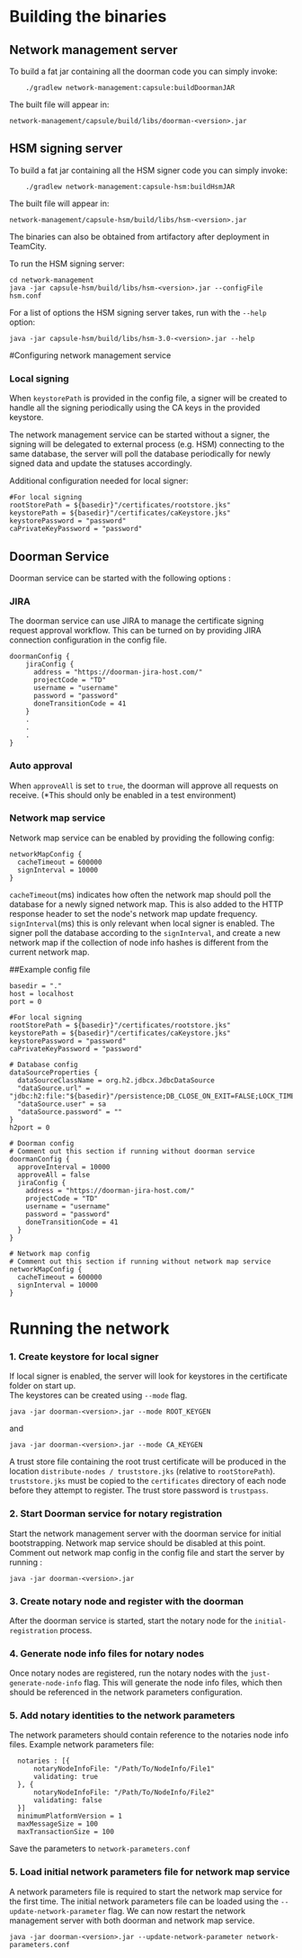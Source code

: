 
# Building the binaries

## Network management server
To build a fat jar containing all the doorman code you can simply invoke:
```
    ./gradlew network-management:capsule:buildDoormanJAR
```

The built file will appear in:
```
network-management/capsule/build/libs/doorman-<version>.jar
```
## HSM signing server
To build a fat jar containing all the HSM signer code you can simply invoke:
```
    ./gradlew network-management:capsule-hsm:buildHsmJAR
```

The built file will appear in:
```
network-management/capsule-hsm/build/libs/hsm-<version>.jar
```

The binaries can also be obtained from artifactory after deployment in TeamCity.

To run the HSM signing server:

```
cd network-management
java -jar capsule-hsm/build/libs/hsm-<version>.jar --configFile hsm.conf
```

For a list of options the HSM signing server takes, run with the `--help` option:
```
java -jar capsule-hsm/build/libs/hsm-3.0-<version>.jar --help
```

#Configuring network management service
### Local signing

   When `keystorePath` is provided in the config file, a signer will be created to handle all the signing periodically using the CA keys in the provided keystore.
   
   The network management service can be started without a signer, the signing will be delegated to external process (e.g. HSM) connecting to the same database, the server will poll the database periodically for newly signed data and update the statuses accordingly.
   
   Additional configuration needed for local signer:
   ```
   #For local signing
   rootStorePath = ${basedir}"/certificates/rootstore.jks"
   keystorePath = ${basedir}"/certificates/caKeystore.jks"
   keystorePassword = "password"
   caPrivateKeyPassword = "password"
   ```

## Doorman Service
Doorman service can be started with the following options :

### JIRA

The doorman service can use JIRA to manage the certificate signing request approval workflow. This can be turned on by providing JIRA connection configuration in the config file.
   ```
   doormanConfig {
       jiraConfig {
         address = "https://doorman-jira-host.com/"
         projectCode = "TD"
         username = "username"
         password = "password"
         doneTransitionCode = 41
       }
       .
       .
       .
   }
   ```
  
### Auto approval 
  When `approveAll` is set to `true`, the doorman will approve all requests on receive. (*This should only be enabled in a test environment)
    
### Network map service
  Network map service can be enabled by providing the following config:
  ```
  networkMapConfig {
    cacheTimeout = 600000
    signInterval = 10000
  }
  ```
  `cacheTimeout`(ms) indicates how often the network map should poll the database for a newly signed network map. This is also added to the HTTP response header to set the node's network map update frequency.  
  `signInterval`(ms) this is only relevant when local signer is enabled. The signer poll the database according to the `signInterval`, and create a new network map if the collection of node info hashes is different from the current network map. 
    
##Example config file
```
basedir = "."
host = localhost
port = 0

#For local signing
rootStorePath = ${basedir}"/certificates/rootstore.jks"
keystorePath = ${basedir}"/certificates/caKeystore.jks"
keystorePassword = "password"
caPrivateKeyPassword = "password"

# Database config
dataSourceProperties {
  dataSourceClassName = org.h2.jdbcx.JdbcDataSource
  "dataSource.url" = "jdbc:h2:file:"${basedir}"/persistence;DB_CLOSE_ON_EXIT=FALSE;LOCK_TIMEOUT=10000;WRITE_DELAY=0;AUTO_SERVER_PORT="${h2port}
  "dataSource.user" = sa
  "dataSource.password" = ""
}
h2port = 0

# Doorman config
# Comment out this section if running without doorman service
doormanConfig {
  approveInterval = 10000
  approveAll = false
  jiraConfig {
    address = "https://doorman-jira-host.com/"
    projectCode = "TD"
    username = "username"
    password = "password"
    doneTransitionCode = 41
  }
}

# Network map config
# Comment out this section if running without network map service
networkMapConfig {
  cacheTimeout = 600000
  signInterval = 10000
}
```

# Running the network

### 1. Create keystore for local signer

   If local signer is enabled, the server will look for keystores in the certificate folder on start up.  
   The keystores can be created using `--mode` flag.
   ```
   java -jar doorman-<version>.jar --mode ROOT_KEYGEN
   ```
   and 
   ```
   java -jar doorman-<version>.jar --mode CA_KEYGEN
   ```
   
   A trust store file containing the root trust certificate will be produced in the location `distribute-nodes / truststore.jks`
   (relative to `rootStorePath`). `truststore.jks` must be copied to the `certificates` directory of each node before 
   they attempt to register. The trust store password is `trustpass`.

### 2. Start Doorman service for notary registration 
   Start the network management server with the doorman service for initial bootstrapping. Network map service should be disabled at this point.  
   Comment out network map config in the config file and start the server by running :
   ```
   java -jar doorman-<version>.jar
   ```
   
### 3. Create notary node and register with the doorman
   After the doorman service is started, start the notary node for the `initial-registration` process.

### 4. Generate node info files for notary nodes
   Once notary nodes are registered, run the notary nodes with the `just-generate-node-info` flag.
   This will generate the node info files, which then should be referenced in the network parameters configuration.

### 5. Add notary identities to the network parameters
   The network parameters should contain reference to the notaries node info files.
      Example network parameters file:
      
      notaries : [{
          notaryNodeInfoFile: "/Path/To/NodeInfo/File1"
          validating: true
      }, {
          notaryNodeInfoFile: "/Path/To/NodeInfo/File2"
          validating: false
      }]
      minimumPlatformVersion = 1
      maxMessageSize = 100
      maxTransactionSize = 100
      
   Save the parameters to `network-parameters.conf`

### 5. Load initial network parameters file for network map service
A network parameters file is required to start the network map service for the first time. The initial network parameters file can be loaded using the `--update-network-parameter` flag.
We can now restart the network management server with both doorman and network map service.  
```
java -jar doorman-<version>.jar --update-network-parameter network-parameters.conf
```
